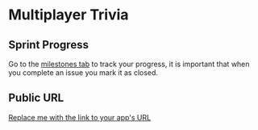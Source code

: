 # Multiplayer Trivia

## Sprint Progress

Go to the [milestones tab](../../milestone/1) to track your progress, it is important that when you complete an issue you mark it as closed.

## Public URL

[Replace me with the link to your app's URL](https://www.google.com/)
